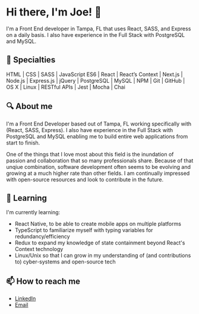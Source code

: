 # Hi there, I'm Joe! 👋

I'm a Front End developer in Tampa, FL that uses React, SASS, and Express on a daily basis. I also have experience in the Full Stack with PostgreSQL and MySQL.

## 💼 Specialties
HTML | CSS | SASS | JavaScript ES6 | React | React’s Context | Next.js | Node.js | Express.js | jQuery | PostgreSQL | MySQL | NPM | Git | GitHub | OS X | Linux | RESTful APIs | Jest | Mocha | Chai

## 🔍 About me

I'm a Front End Developer based out of Tampa, FL working specifically with (React, SASS, Express). I also have experience in the Full Stack with PostgreSQL and MySQL enabling me to build entire web applications from start to finish.

One of the things that I love most about this field is the inundation of passion and collaboration that so many professionals share. Because of that unqiue combination, software development often seems to be evolving and growing at a much higher rate than other fields. I am continually impressed with open-source resources and look to contribute in the future.

## 🌱 Learning
I'm currently learning:
- React Native, to be able to create mobile apps on multiple platforms
- TypeScript to familiarize myself with typing variables for redundancy/efficiency
- Redux to expand my knowledge of state containment beyond React's Context technology
- Linux/Unix so that I can grow in my understanding of (and contributions to) cyber-systems and open-source tech

## 📫 How to reach me
- [LinkedIn](https://www.linkedin.com/in/joe-wickes/)
- [Email](joe.c.wickes@gmail.com)

<!--
**joewickes/joewickes** is a ✨ _special_ ✨ repository because its `README.md` (this file) appears on your GitHub profile.

Here are some ideas to get you started:

- 🔭 I’m currently working on ...
- 🌱 I’m currently learning ...
- 👯 I’m looking to collaborate on ...
- 🤔 I’m looking for help with ...
- 💬 Ask me about ...
- 📫 How to reach me: ...
- 😄 Pronouns: ...
- ⚡ Fun fact: ...
-->
